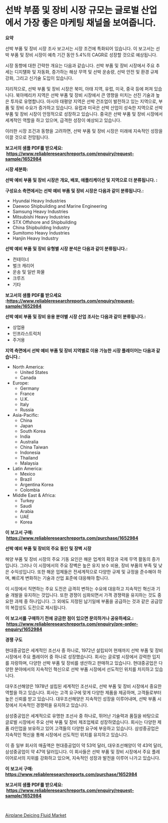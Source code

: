 <p><h1>선박 부품 및 장비 시장 규모는 글로벌 산업에서 가장 좋은 마케팅 채널을 보여줍니다.</h1></p><p><strong>요약</strong></p>
<p><p>선박 부품 및 장비 시장 조사 보고서는 시장 조건에 특화되어 있습니다. 이 보고서는 선박 부품 및 장비 시장이 예측 기간 동안 5.4%의 CAGR로 성장할 것으로 예상됩니다.</p><p>시장 동향에 대한 간략한 개요는 다음과 같습니다. 선박 부품 및 장비 시장에서 주요 추세는 디지턜화 및 자동화, 증가하는 해상 무역 및 선박 운송량, 선박 안전 및 환경 규제 강화, 그리고 신기술 도입이 있습니다.</p><p>지리적으로, 선박 부품 및 장비 시장은 북미, 아태 지역, 유럽, 미국, 중국 등에 퍼져 있습니다. 북아메리카 지역은 선박 부품 및 장비 시장에서 큰 영향을 미치는 선진 기술과 높은 투자로 유명합니다. 아시아 태평양 지역은 선박 건조업이 발전하고 있는 지역으로, 부품 및 장비 수요가 증가하고 있습니다. 유럽과 미국은 선박 산업이 성숙한 지역으로 선박 부품 및 장비 시장이 안정적으로 성장하고 있습니다. 중국은 선박 부품 및 장비 시장에서 세계적인 역할을 하고 있으며, 급격한 성장이 예상되고 있습니다.</p><p>이러한 시장 조건과 동향을 고려하면, 선박 부품 및 장비 시장은 미래에 지속적인 성장을 이끌 것으로 전망됩니다.</p></p>
<p><strong>보고서의 샘플 PDF를 받으세요: &nbsp;<a href="https://www.reliableresearchreports.com/enquiry/request-sample/1652984">https://www.reliableresearchreports.com/enquiry/request-sample/1652984</a></strong></p>
<p><strong>시장 세분화:</strong></p>
<p><strong> 선박 예비 부품 및 장비 시장은 개요, 배포, 애플리케이션 및 지역으로 더 분류됩니다. :</strong></p>
<p><strong>구성요소 측면에서는 선박 예비 부품 및 장비 시장은 다음과 같이 분류됩니다.:</strong></p>
<p><ul><li>Hyundai Heavy Industries</li><li>Daewoo Shipbuilding and Marine Engineering</li><li>Samsung Heavy Industries</li><li>Mitsubishi Heavy Industries</li><li>STX Offshore and Shipbuilding</li><li>China Shipbuilding Industry</li><li>Sumitomo Heavy Industries</li><li>Hanjin Heavy Industry</li></ul></p>
<p><strong> 선박 예비 부품 및 장비 유형별 시장 분석은 다음과 같이 분류됩니다.:</strong></p>
<p><ul><li>컨테이너</li><li>벌크 캐리어</li><li>운송 및 일반 화물</li><li>크루즈</li><li>기타</li></ul></p>
<p><strong>보고서의 샘플 PDF를 받으세요 :<a href="https://www.reliableresearchreports.com/enquiry/request-sample/1652984">https://www.reliableresearchreports.com/enquiry/request-sample/1652984</a></strong></p>
<p><strong> 선박 예비 부품 및 장비 응용 분야별 시장 산업 조사는 다음과 같이 분류됩니다.:</strong></p>
<p><ul><li>상업용</li><li>인프라스트럭처</li><li>주거용</li></ul></p>
<p><strong>지역 측면에서 선박 예비 부품 및 장비 지역별로 이용 가능한 시장 플레이어는 다음과 같습니다.:</strong></p>
<p><ul>
    <li>
        North America:
        <ul>
            <li>United States</li>
            <li>Canada</li>
        </ul>
    </li>
    <li>
        Europe:
        <ul>
            <li>Germany</li>
            <li>France</li>
            <li>U.K.</li>
            <li>Italy</li>
            <li>Russia</li>
        </ul>
    </li>
    <li>
        Asia-Pacific:
        <ul>
            <li>China</li>
            <li>Japan</li>
            <li>South Korea</li>
            <li>India</li>
            <li>Australia</li>
            <li>China Taiwan</li>
            <li>Indonesia</li>
            <li>Thailand</li>
            <li>Malaysia</li>
        </ul>
    </li>
    <li>
        Latin America:
        <ul>
            <li>Mexico</li>
            <li>Brazil</li>
            <li>Argentina Korea</li>
            <li>Colombia</li>
        </ul>
    </li>
    <li>
        Middle East & Africa:
        <ul>
            <li>Turkey</li>
            <li>Saudi</li>
            <li>Arabia</li>
            <li>UAE</li>
            <li>Korea</li>
        </ul>
    </li>
    </ul></p>
<p><strong>이 보고서 구매: &nbsp;<a href="https://www.reliableresearchreports.com/purchase/1652984">https://www.reliableresearchreports.com/purchase/1652984</a></strong></p>
<p><strong>선박 예비 부품 및 장비의 주요 동인 및 장벽 시장</strong></p>
<p><p>해양 부품 및 장비 시장의 주요 기동 요인은 해운 업계의 확장과 국제 무역 활동의 증가입니다. 그러나 이 시장에서의 주요 장벽은 높은 유지 보수 비용, 장비 부품의 부족 및 낮은 수익성입니다. 또한 해운 업체들은 전세계적으로 다양한 규제 및 규정을 준수해야 하며, 빠르게 변화하는 기술과 산업 표준에 대응해야 합니다.</p><p>이 시장에서 직면하는 주요 도전은 급격히 변하는 수요에 대응하고 지속적인 혁신과 기술 개발을 유지하는 것입니다. 또한 경쟁이 심화되면서 가격 경쟁력을 유지하는 것도 중요한 과제 중 하나입니다. 그 외에도 지정된 납기일에 부품을 공급하는 것과 같은 공급망의 복잡성도 도전으로 제시됩니다.</p></p>
<p><strong>이 보고서를 구매하기 전에 궁금한 점이 있으면 문의하거나 공유하세요.: &nbsp;<a href="https://www.reliableresearchreports.com/enquiry/pre-order-enquiry/1652984">https://www.reliableresearchreports.com/enquiry/pre-order-enquiry/1652984</a></strong></p>
<p><strong>경쟁 구도</strong></p>
<p><p>현대중공업은 세계적인 조선사 중 하나로, 1972년 설립되어 현재까지 선박 부품 및 장비 시장에서 주요 플레이어 중 하나로 성장했습니다. 회사는 글로벌 시장에서 강력한 입지를 자랑하며, 다양한 선박 부품 및 장비를 생산하고 판매하고 있습니다. 현대중공업은 다양한 분야에서의 지속적인 혁신으로 선박 부품 시장에서 선도적인 위치를 차지하고 있습니다.</p><p>대우조선해양은 1978년 설립된 세계적인 조선사로, 선박 부품 및 장비 시장에서 중요한 역할을 하고 있습니다. 회사는 고객 요구에 맞게 다양한 제품을 제공하며, 고객들로부터 높은 신뢰를 받고 있습니다. 대우조선해양은 지속적인 성장을 이루어내며, 선박 부품 시장에서 지속적인 경쟁력을 유지하고 있습니다.</p><p>삼성중공업은 세계적으로 유명한 조선사 중 하나로, 뛰어난 기술력과 품질을 바탕으로 글로벌 시장에서 주요 선박 부품 및 장비 제조업체로 성장하였습니다. 회사는 다양한 제품 라인업을 보유하고 있어 고객들의 다양한 요구에 부응하고 있습니다. 삼성중공업은 지속적인 혁신을 통해 시장에서 선도적인 위치를 유지하고 있습니다.</p><p>이 중 일부 회사의 매출액은 현대중공업이 약 53억 달러, 대우조선해양이 약 43억 달러, 삼성중공업이 약 47억 달러입니다. 이 회사들은 선박 부품 및 장비 시장에서 주요 플레이어로서의 지위를 강화하고 있으며, 지속적인 성장과 발전을 이루어 나가고 있습니다.</p></p>
<p><strong>이 보고서 구매: &nbsp; <a href="https://www.reliableresearchreports.com/purchase/1652984">https://www.reliableresearchreports.com/purchase/1652984</a></strong></p>
<p><strong>보고서의 샘플 PDF를 받으세요: &nbsp;<a href="https://www.reliableresearchreports.com/enquiry/request-sample/1652984">https://www.reliableresearchreports.com/enquiry/request-sample/1652984</a></strong><strong></strong></p>
<p>&nbsp;</p>
<p><p><a href="https://noble-drawer-34c.notion.site/Global-Airplane-Deicing-Fluid-Market-by-Types-Applications-and-Major-Players-with-Regional-Growth-d9a9151e5deb468b874f5ffce6cfd57d">Airplane Deicing Fluid Market</a></p></p>